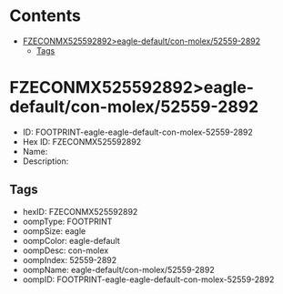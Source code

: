 



Contents
========

* [FZECONMX525592892>eagle-default/con-molex/52559-2892](#fzeconmx525592892eagle-defaultcon-molex52559-2892)
	* [Tags](#tags)

# FZECONMX525592892>eagle-default/con-molex/52559-2892

- ID: FOOTPRINT-eagle-eagle-default-con-molex-52559-2892
- Hex ID: FZECONMX525592892
- Name: 
- Description: 

## Tags

- hexID: FZECONMX525592892
- oompType: FOOTPRINT
- oompSize: eagle
- oompColor: eagle-default
- oompDesc: con-molex
- oompIndex: 52559-2892
- oompName: eagle-default/con-molex/52559-2892
- oompID: FOOTPRINT-eagle-eagle-default-con-molex-52559-2892

